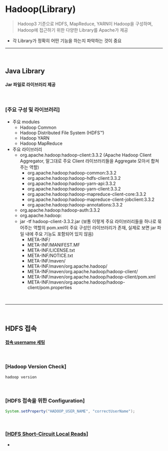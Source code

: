 # Hadoop(Library)
> Hadoop3 기준으로 HDFS, MapReduce, YARN이 Hadoop을 구성하며, Hadoop에 접근하기 위한 다양한 Library를 Apache가 제공
* 각 Library가 정확히 어떤 기능을 하는지 파악하는 것이 중요

<hr>
<br>

## Java Library
#### Jar 파일로 라이브러리 제공

<br>

### [주요 구성 및 라이브러리]
* 주요 modules
  * Hadoop Common
  * Hadoop Distributed File System (HDFS™)
  * Hadoop YARN
  * Hadoop MapReduce
* 주요 라이브러리
  * org.apache.hadoop:hadoop-client:3.3.2 (Apache Hadoop Client Aggregator, 말그대로 주요 Client 라이브러리들을 Aggregate 모아서 합쳐주는 역할)
    * org.apache.hadoop:hadoop-common:3.3.2
    * org.apache.hadoop:hadoop-hdfs-client:3.3.2
    * org.apache.hadoop:hadoop-yarn-api:3.3.2
    * org.apache.hadoop:hadoop-yarn-client:3.3.2
    * org.apache.hadoop:hadoop-mapreduce-client-core:3.3.2
    * org.apache.hadoop:hadoop-mapreduce-client-jobclient:3.3.2
    * org.apache.hadoop:hadoop-annotations:3.3.2
  * org.apache.hadoop:hadoop-auth:3.3.2
  * org.apache.hadoop:
  * jar -tf hadoop-client-3.3.2.jar (보통 이렇게 주요 라이브러리들을 하나로 묶어주는 역할의 pom.xml이 주요 구성인 라이브러리가 존재, 실제로 보면 jar 파일 내에 주요 기능도 포함되어 있지 않음)
    * META-INF/
    * META-INF/MANIFEST.MF
    * META-INF/LICENSE.txt
    * META-INF/NOTICE.txt
    * META-INF/maven/
    * META-INF/maven/org.apache.hadoop/
    * META-INF/maven/org.apache.hadoop/hadoop-client/
    * META-INF/maven/org.apache.hadoop/hadoop-client/pom.xml
    * META-INF/maven/org.apache.hadoop/hadoop-client/pom.properties

<br>
<hr>
<br>

## HDFS 접속
#### [접속 username 세팅](https://www.opencore.com/blog/2016/5/user-name-handling-in-hadoop/)

<br>

### [Hadoop Version Check]
```bash
hadoop version
```

<br>

### [HDFS 접속을 위한 Configuration]
```java
System.setProperty("HADOOP_USER_NAME", "correctUserName");
```

<br>

### [[HDFS Short-Circuit Local Reads](https://hadoop.apache.org/docs/stable/hadoop-project-dist/hadoop-hdfs/ShortCircuitLocalReads.html)]
* 
